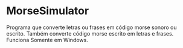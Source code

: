 # MorseSimulator
Programa que converte letras ou frases em código morse sonoro ou escrito. Também converte código morse escrito em letras e frases.
Funciona Somente em Windows.
